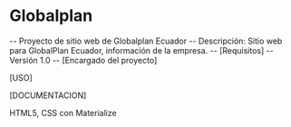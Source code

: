 # Globalplan
-- Proyecto de sitio web de Globalplan Ecuador --
Descripción: Sitio web para GlobalPlan Ecuador, información de la empresa.
-- [Requisitos]
-- Versión 1.0
-- [Encargado del proyecto]

[USO]

[DOCUMENTACION]

HTML5, CSS con Materialize
